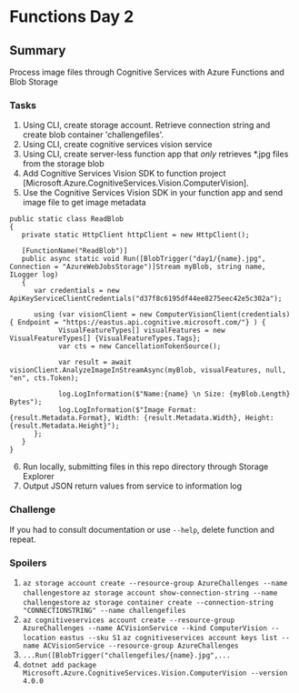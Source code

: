 # Functions Day 2
## Summary
Process image files through Cognitive Services with Azure Functions and Blob Storage

### Tasks
1. Using CLI, create storage account. Retrieve connection string and create blob container 'challengefiles'.
2. Using CLI, create cognitive services vision service
3. Using CLI, create server-less function app that *only* retrieves *.jpg files from the storage blob
4. Add Cognitive Services Vision SDK to function project [Microsoft.Azure.CognitiveServices.Vision.ComputerVision].
5. Use the Cognitive Services Vision SDK in your function app and send image file to get image metadata
```
public static class ReadBlob
{
   private static HttpClient httpClient = new HttpClient();

   [FunctionName("ReadBlob")]
   public async static void Run([BlobTrigger("day1/{name}.jpg", Connection = "AzureWebJobsStorage")]Stream myBlob, string name, ILogger log)
   {
      var credentials = new ApiKeyServiceClientCredentials("d37f8c6195df44ee8275eec42e5c302a");

      using (var visionClient = new ComputerVisionClient(credentials) { Endpoint = "https://eastus.api.cognitive.microsoft.com/"} ) {
            VisualFeatureTypes[] visualFeatures = new VisualFeatureTypes[] {VisualFeatureTypes.Tags};
            var cts = new CancellationTokenSource();

            var result = await visionClient.AnalyzeImageInStreamAsync(myBlob, visualFeatures, null, "en", cts.Token);

            log.LogInformation($"Name:{name} \n Size: {myBlob.Length} Bytes");
            log.LogInformation($"Image Format: {result.Metadata.Format}, Width: {result.Metadata.Width}, Height: {result.Metadata.Height}");
      };
   }
}
```
6. Run locally, submitting files in this repo directory through Storage Explorer
7. Output JSON return values from service to information log

### Challenge
If you had to consult documentation or use `--help`, delete function and repeat.

### Spoilers
1. `az storage account create --resource-group AzureChallenges --name challengestore`
`az storage account show-connection-string --name challengestore`
`az storage container create --connection-string "CONNECTIONSTRING" --name challengefiles`
2. `az cognitiveservices account create --resource-group AzureChallenges --name ACVisionService --kind ComputerVision --location eastus --sku S1`
`az cognitiveservices account keys list --name ACVisionService --resource-group AzureChallenges`
3. `...Run([BlobTrigger("challengefiles/{name}.jpg",...`
4. `dotnet add package Microsoft.Azure.CognitiveServices.Vision.ComputerVision --version 4.0.0`
